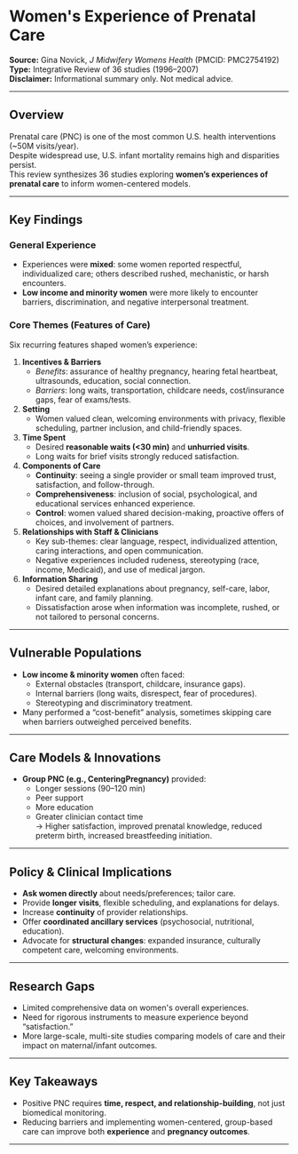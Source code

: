 # Women's Experience of Prenatal Care

**Source:** Gina Novick, _J Midwifery Womens Health_ (PMCID: PMC2754192)  
**Type:** Integrative Review of 36 studies (1996–2007)  
**Disclaimer:** Informational summary only. Not medical advice.

---

## Overview

Prenatal care (PNC) is one of the most common U.S. health interventions (~50M visits/year).  
Despite widespread use, U.S. infant mortality remains high and disparities persist.  
This review synthesizes 36 studies exploring **women’s experiences of prenatal care** to inform women-centered models.

---

## Key Findings

### General Experience

- Experiences were **mixed**: some women reported respectful, individualized care; others described rushed, mechanistic, or harsh encounters.
- **Low income and minority women** were more likely to encounter barriers, discrimination, and negative interpersonal treatment.

### Core Themes (Features of Care)

Six recurring features shaped women’s experience:

1. **Incentives & Barriers**
   - _Benefits_: assurance of healthy pregnancy, hearing fetal heartbeat, ultrasounds, education, social connection.
   - _Barriers_: long waits, transportation, childcare needs, cost/insurance gaps, fear of exams/tests.
2. **Setting**
   - Women valued clean, welcoming environments with privacy, flexible scheduling, partner inclusion, and child-friendly spaces.
3. **Time Spent**
   - Desired **reasonable waits (<30 min)** and **unhurried visits**.
   - Long waits for brief visits strongly reduced satisfaction.
4. **Components of Care**
   - **Continuity**: seeing a single provider or small team improved trust, satisfaction, and follow-through.
   - **Comprehensiveness**: inclusion of social, psychological, and educational services enhanced experience.
   - **Control**: women valued shared decision-making, proactive offers of choices, and involvement of partners.
5. **Relationships with Staff & Clinicians**
   - Key sub-themes: clear language, respect, individualized attention, caring interactions, and open communication.
   - Negative experiences included rudeness, stereotyping (race, income, Medicaid), and use of medical jargon.
6. **Information Sharing**
   - Desired detailed explanations about pregnancy, self-care, labor, infant care, and family planning.
   - Dissatisfaction arose when information was incomplete, rushed, or not tailored to personal concerns.

---

## Vulnerable Populations

- **Low income & minority women** often faced:
  - External obstacles (transport, childcare, insurance gaps).
  - Internal barriers (long waits, disrespect, fear of procedures).
  - Stereotyping and discriminatory treatment.
- Many performed a “cost-benefit” analysis, sometimes skipping care when barriers outweighed perceived benefits.

---

## Care Models & Innovations

- **Group PNC (e.g., CenteringPregnancy)** provided:
  - Longer sessions (90–120 min)
  - Peer support
  - More education
  - Greater clinician contact time  
    → Higher satisfaction, improved prenatal knowledge, reduced preterm birth, increased breastfeeding initiation.

---

## Policy & Clinical Implications

- **Ask women directly** about needs/preferences; tailor care.
- Provide **longer visits**, flexible scheduling, and explanations for delays.
- Increase **continuity** of provider relationships.
- Offer **coordinated ancillary services** (psychosocial, nutritional, education).
- Advocate for **structural changes**: expanded insurance, culturally competent care, welcoming environments.

---

## Research Gaps

- Limited comprehensive data on women's overall experiences.
- Need for rigorous instruments to measure experience beyond “satisfaction.”
- More large-scale, multi-site studies comparing models of care and their impact on maternal/infant outcomes.

---

## Key Takeaways

- Positive PNC requires **time, respect, and relationship-building**, not just biomedical monitoring.
- Reducing barriers and implementing women-centered, group-based care can improve both **experience** and **pregnancy outcomes**.

---
